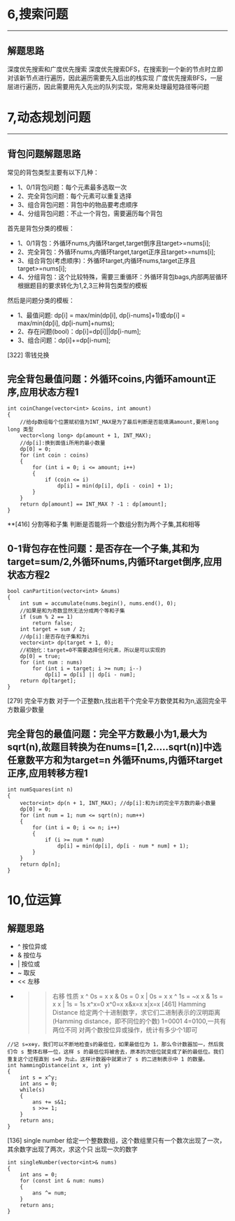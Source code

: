 # 6,搜索问题
-------
## 解题思路
深度优先搜索和广度优先搜索
深度优先搜索DFS，在搜索到一个新的节点时立即对该新节点进行遍历，因此遍历需要先入后出的栈实现
广度优先搜索BFS，一层层进行遍历，因此需要用先入先出的队列实现，常用来处理最短路径等问题

# 7,动态规划问题
-------
## 背包问题解题思路
常见的背包类型主要有以下几种：
- 1、0/1背包问题：每个元素最多选取一次
- 2、完全背包问题：每个元素可以重复选择
- 3、组合背包问题：背包中的物品要考虑顺序
- 4、分组背包问题：不止一个背包，需要遍历每个背包

首先是背包分类的模板：
- 1、0/1背包：外循环nums,内循环target,target倒序且target>=nums[i];
- 2、完全背包：外循环nums,内循环target,target正序且target>=nums[i];
- 3、组合背包(考虑顺序)：外循环target,内循环nums,target正序且target>=nums[i];
- 4、分组背包：这个比较特殊，需要三重循环：外循环背包bags,内部两层循环根据题目的要求转化为1,2,3三种背包类型的模板

然后是问题分类的模板：
- 1、最值问题: dp[i] = max/min(dp[i], dp[i-nums]+1)或dp[i] = max/min(dp[i], dp[i-num]+nums);
- 2、存在问题(bool)：dp[i]=dp[i]||dp[i-num];
- 3、组合问题：dp[i]+=dp[i-num];

[322] 零钱兑换
## 完全背包最值问题：外循环coins,内循环amount正序,应用状态方程1
```
int coinChange(vector<int> &coins, int amount)
{
    //给dp数组每个位置赋初值为INT_MAX是为了最后判断是否能填满amount,要用long long 类型
    vector<long long> dp(amount + 1, INT_MAX); 
    //dp[i]:换到面值i所用的最小数量
    dp[0] = 0;  
    for (int coin : coins)
    {
        for (int i = 0; i <= amount; i++)
        {
            if (coin <= i)
                dp[i] = min(dp[i], dp[i - coin] + 1);
        }
    }
    return dp[amount] == INT_MAX ? -1 : dp[amount];
}
```

**[416] 分割等和子集
判断是否能将一个数组分割为两个子集,其和相等
## 0-1背包存在性问题：是否存在一个子集,其和为target=sum/2,外循环nums,内循环target倒序,应用状态方程2 

```
bool canPartition(vector<int> &nums)
{
    int sum = accumulate(nums.begin(), nums.end(), 0);
    //如果是和为奇数显然无法分成两个等和子集
    if (sum % 2 == 1)  
        return false;
    int target = sum / 2;
    //dp[i]:是否存在子集和为i 
    vector<int> dp(target + 1, 0); 
    //初始化：target=0不需要选择任何元素，所以是可以实现的
    dp[0] = true;   
    for (int num : nums)
        for (int i = target; i >= num; i--)
            dp[i] = dp[i] || dp[i - num];
    return dp[target];
}

```

[279] 完全平方数
对于一个正整数n,找出若干个完全平方数使其和为n,返回完全平方数最少数量
## 完全背包的最值问题：完全平方数最小为1,最大为sqrt(n),故题目转换为在nums=[1,2.....sqrt(n)]中选任意数平方和为target=n 外循环nums,内循环target正序,应用转移方程1
```
int numSquares(int n)
{
    vector<int> dp(n + 1, INT_MAX); //dp[i]:和为i的完全平方数的最小数量
    dp[0] = 0;
    for (int num = 1; num <= sqrt(n); num++)
    {
        for (int i = 0; i <= n; i++)
        {
            if (i >= num * num)
                dp[i] = min(dp[i], dp[i - num * num] + 1);
        }
    }
    return dp[n];
}
```

# 10,位运算
## 解题思路
-  ^ 按位异或  
- & 按位与 
- | 按位或
- ~ 取反
- << 左移
- >> 右移
性质 
x ^ 0s = x 
x & 0s = 0 
x | 0s = x 
x ^ 1s = ~x 
x & 1s = x 
x | 1s = 1s 
x^x=0 
x^0=x
x&x=x 
x|x=x
[461] Hamming Distance
给定两个十进制数字，求它们二进制表示的汉明距离(Hamming distance，即不同位的个数)
1=0001 4=0100,一共有两位不同
对两个数按位异或操作，统计有多少个1即可
```
//记 s=x⊕y，我们可以不断地检查s的最低位，如果最低位为 1，那么令计数器加一，然后我们令 s 整体右移一位，这样 s 的最低位将被舍去，原本的次低位就变成了新的最低位。我们重复这个过程直到 s=0 为止。这样计数器中就累计了 s 的二进制表示中 1 的数量。
int hammingDistance(int x, int y) 
{
    int s = x^y;
    int ans = 0;
    while(s)
    {
        ans += s&1;
        s >>= 1;
    }
    return ans;
}
```
[136] single number
给定一个整数数组，这个数组里只有一个数次出现了一次，其余数字出现了两次，求这个只 出现一次的数字
```
int singleNumber(vector<int>& nums) 
{
    int ans = 0;
    for (const int & num: nums) 
    { 
        ans ^= num;
    }
    return ans; 
}
```